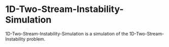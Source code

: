# 1D-Two-Stream-Instability-Simulation

1D-Two-Stream-Instability-Simulation is a simulation of the 1D-Two-Stream-Instability problem.
